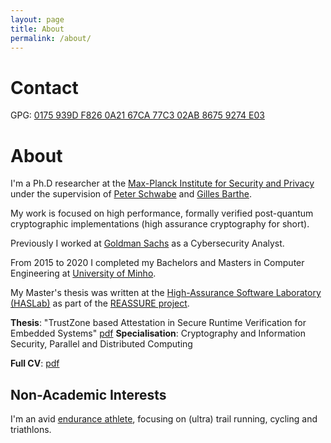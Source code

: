 ```yaml
---
layout: page
title: About
permalink: /about/
---
```


# Contact
GPG: [0175 939D F826 0A21 67CA  77C3 02AB 8675 9274 E03](assets/miguelq.asc)

# About

I'm a Ph.D researcher at the [Max-Planck Institute for Security and Privacy](https://www.mpi-sp.org/) under the supervision
of [Peter Schwabe](https://cryptojedi.org/peter/index.shtml) and [Gilles Barthe](https://gbarthe.github.io/).

My work is focused on high performance, formally verified post-quantum cryptographic implementations (high assurance cryptography for short).

Previously I worked at [Goldman Sachs](https://www.goldmansachs.com/) as a Cybersecurity Analyst.

From 2015 to 2020 I completed my Bachelors and Masters in Computer Engineering at [University of Minho](https://www.uminho.pt/EN).

My Master's thesis was written at the [High-Assurance Software Laboratory (HASLab)](https://haslab.uminho.pt/) as part of the
[REASSURE project](http://www.cister.isep.ipp.pt/projects/reassure).

**Thesis**: "TrustZone based Attestation in Secure Runtime Verification for Embedded Systems"
  [pdf](assets/dissertation.pdf)
**Specialisation**: Cryptography and Information Security, Parallel and Distributed Computing

**Full CV**: [pdf](assets/Short_CV.pdf)

## Non-Academic Interests
I'm an avid [endurance athlete](https://www.strava.com/athletes/4564921/), focusing on (ultra)
trail running, cycling and triathlons.
